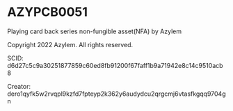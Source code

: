 # AZYPCB0051
Playing card back series non-fungible asset(NFA) by Azylem

Copyright 2022 Azylem. All rights reserved.

SCID: d6d27c5c9a30251877859c60ed8fb91200f67faff1b9a71942e8c14c9510acb8

Creator: dero1qyfk5w2rvqpl9kzfd7fpteyp2k362y6audydcu2qrgcmj6vtasfkgqq9704gn
